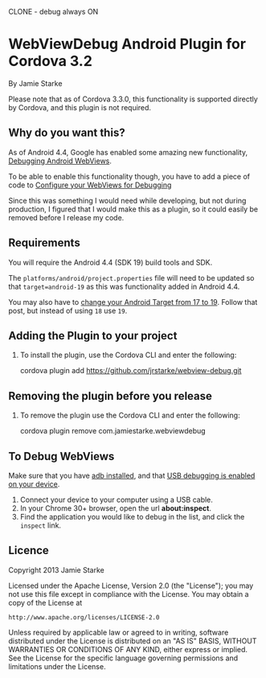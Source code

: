 CLONE - debug always ON

# WebViewDebug Android Plugin for Cordova 3.2 #
By Jamie Starke

Please note that as of Cordova 3.3.0, this functionality is supported directly by Cordova, and this plugin is not required.

## Why do you want this? ##
As of Android 4.4, Google has enabled some amazing new functionality, [Debugging Android WebViews](https://developers.google.com/chrome-developer-tools/docs/remote-debugging#debugging-webviews).

To be able to enable this functionality though, you have to add a piece of code to [Configure your WebViews for Debugging](https://developers.google.com/chrome-developer-tools/docs/remote-debugging#configure-webview)

Since this was something I would need while developing, but not during production, I figured that I would make this
as a plugin, so it could easily be removed before I release my code.

## Requirements ##

You will require the Android 4.4 (SDK 19) build tools and SDK.

The `platforms/android/project.properties` file will need to be updated so that `target=android-19` as this was functionality added
in Android 4.4.

You may also have to [change your Android Target from 17 to 19](http://stackoverflow.com/a/19734065/1017797). Follow that post, but
instead of using `18` use `19`.

## Adding the Plugin to your project ##
1. To install the plugin, use the Cordova CLI and enter the following:

    cordova plugin add https://github.com/jrstarke/webview-debug.git

## Removing the plugin before you release ##
1. To remove the plugin use the Cordova CLI and enter the following:

    cordova plugin remove com.jamiestarke.webviewdebug

## To Debug WebViews ##

Make sure that you have [adb installed](https://developers.google.com/chrome-developer-tools/docs/remote-debugging#install-adbplugin),
and that [USB debugging is enabled on your device](https://developers.google.com/chrome-developer-tools/docs/remote-debugging#enable-usb-debugging).

1. Connect your device to your computer using a USB cable.
2. In your Chrome 30+ browser, open the url **about:inspect**.
3. Find the application you would like to debug in the list, and click the `inspect` link.

## Licence ##

Copyright 2013 Jamie Starke

Licensed under the Apache License, Version 2.0 (the "License");
you may not use this file except in compliance with the License.
You may obtain a copy of the License at

    http://www.apache.org/licenses/LICENSE-2.0

Unless required by applicable law or agreed to in writing, software
distributed under the License is distributed on an "AS IS" BASIS,
WITHOUT WARRANTIES OR CONDITIONS OF ANY KIND, either express or implied.
See the License for the specific language governing permissions and
limitations under the License.
